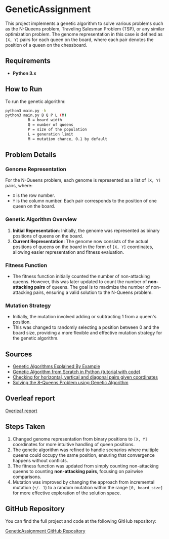 # GeneticAssignment

This project implements a genetic algorithm to solve various problems such as the N-Queens problem, Traveling Salesman Problem (TSP), or any similar optimization problem. The genome representation in this case is defined as `[X, Y]` pairs for each queen on the board, where each pair denotes the position of a queen on the chessboard.

## Requirements

- **Python 3.x**

## How to Run

To run the genetic algorithm:

```bash
python3 main.py -h
python3 main.py B Q P L (M)
          B = board width
          Q = number of queens
          P = size of the population
          L = generation limit
          M = mutation chance, 0.1 by default
```

## Problem Details

### Genome Representation

For the N-Queens problem, each genome is represented as a list of `[X, Y]` pairs, where:

- `X` is the row number.
- `Y` is the column number.
  Each pair corresponds to the position of one queen on the board.

### Genetic Algorithm Overview

1. **Initial Representation**: Initially, the genome was represented as binary positions of queens on the board.
2. **Current Representation**: The genome now consists of the actual positions of queens on the board in the form of `[X, Y]` coordinates, allowing easier representation and fitness evaluation.

### Fitness Function

- The fitness function initially counted the number of non-attacking queens. However, this was later updated to count the number of **non-attacking pairs** of queens. The goal is to maximize the number of non-attacking pairs, ensuring a valid solution to the N-Queens problem.

### Mutation Strategy

- Initially, the mutation involved adding or subtracting 1 from a queen's position.
- This was changed to randomly selecting a position between 0 and the board size, providing a more flexible and effective mutation strategy for the genetic algorithm.

## Sources

- [Genetic Algorithms Explained By Example](https://www.youtube.com/watch?v=uQj5UNhCPuo)
- [Genetic Algorithm from Scratch in Python (tutorial with code)](https://www.youtube.com/watch?v=nhT56blfRpE)
- [Checking for horizontal, vertical and diagonal pairs given coordinates](https://stackoverflow.com/questions/41432956/checking-for-horizontal-vertical-and-diagonal-pairs-given-coordinates)
- [Solving the 8-Queens Problem using Genetic Algorithm](https://www.educative.io/answers/solving-the-8-queen-problem-using-genetic-algorithm)

## Overleaf report

[Overleaf report](https://www.overleaf.com/read/yrdgkhtvqkqp#38da64)

## Steps Taken

1. Changed genome representation from binary positions to `[X, Y]` coordinates for more intuitive handling of queen positions.
2. The genetic algorithm was refined to handle scenarios where multiple queens could occupy the same position, ensuring that convergence happens without conflicts.
3. The fitness function was updated from simply counting non-attacking queens to counting **non-attacking pairs**, focusing on pairwise comparisons.
4. Mutation was improved by changing the approach from incremental mutation (`+/- 1`) to a random mutation within the range `[0, board_size]` for more effective exploration of the solution space.

## GitHub Repository

You can find the full project and code at the following GitHub repository:

[GeneticAssignment GitHub Repository](https://github.com/clementpickel/GeneticAssignment)
